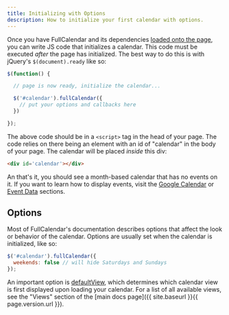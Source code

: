```yaml
---
title: Initializing with Options
description: How to initialize your first calendar with options.
---
```


Once you have FullCalendar and its dependencies [loaded onto the page](installation), you can write JS code that initializes a calendar. This code must be executed *after* the page has initialized. The best way to do this is with jQuery's `$(document).ready` like so:

```js
$(function() {

  // page is now ready, initialize the calendar...

  $('#calendar').fullCalendar({
    // put your options and callbacks here
  })

});
```

The above code should be in a `<script>` tag in the head of your page. The code
relies on there being an element with an id of "calendar" in the body of your page.
The calendar will be placed *inside* this div:

```html
<div id='calendar'></div>
```

An that's it, you should see a month-based calendar that has no events on it. If you want to learn how to display events, visit the [Google Calendar](google-calendar) or [Event Data](event-data) sections.


## Options

Most of FullCalendar's documentation describes options that affect the look or behavior of the calendar. Options are usually set when the calendar is initialized, like so:

```js
$('#calendar').fullCalendar({
  weekends: false // will hide Saturdays and Sundays
});
```

An important option is [defaultView](defaultView), which determines which calendar view is first displayed upon loading your calendar. For a list of all available views, see the "Views" section of the [main docs page]({{ site.baseurl }}{{ page.version.url }}).
